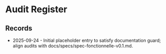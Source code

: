 # Audit Register

## Records
- 2025-09-24 - Initial placeholder entry to satisfy documentation guard; align audits with docs/specs/spec-fonctionnelle-v0.1.md.
